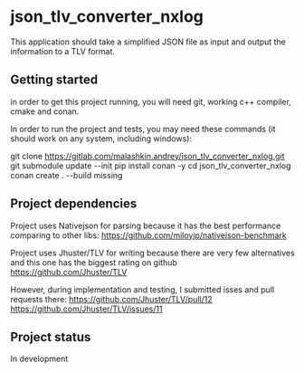 # json_tlv_converter_nxlog
This application should take a simplified JSON file as input and output the information to a TLV format.

## Getting started
in order to get this project running, you will need git, working c++ compiler, cmake and conan.

In order to run the project and tests, you may need these commands (it should work on any system, including windows):

git clone https://gitlab.com/malashkin.andrey/json_tlv_converter_nxlog.git
git submodule update --init
pip install conan -y
cd json_tlv_converter_nxlog
conan create . --build missing

## Project dependencies
Project uses Nativejson for parsing because it has the best performance comparing to other libs:
https://github.com/miloyip/nativejson-benchmark

Project uses Jhuster/TLV for writing because there are very few alternatives and this one has the biggest rating on github
https://github.com/Jhuster/TLV

However, during implementation and testing, I submitted isses and pull requests there:
https://github.com/Jhuster/TLV/pull/12
https://github.com/Jhuster/TLV/issues/11

## Project status
In development
